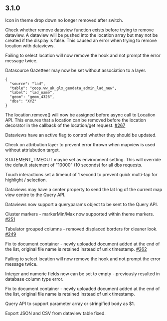 ## 3.1.0

Icon in theme drop down no longer removed after switch.

Check whether remove dataview function exists before trying to remove dataview. A dataview will be pushed into the location array but may not be created if the display is false. This caused an error when trying to remove location with dataviews.

Failing to select location will now remove the hook and not prompt the error message twice.

Datasource Gazetteer may now be set without association to a layer.

```
{
  "source": "lad",
  "table": "coop.vw_uk_glx_geodata_admin_lad_new",
  "label": "lad_name",
  "geom": "geom_4326",
  "dbs": "XYZ"
}
```

The location.remove() will now be assigned before async call to Location API. This ensures that a location can be removed before the location decorator in the callback of the location/get request. [#267](https://github.com/GEOLYTIX/xyz/issues/267)

Dataviews have an active flag to control whether they should be updated.

Check on attribution layer to prevent error thrown when mapview is used without attriubution target.

STATEMENT_TIMEOUT maybe set as environment setting. This will override the default statement of "10000" (10 seconds) for all dbs requests.

Touch interactions set a timeout of 1 second to prevent quick multi-tap for highlight / selection.

Dataviews may have a center property to send the lat lng of the current map view centre to the Query API.

Dataviews now support a queryparams object to be sent to the Query API.

Cluster markers - markerMin/Max now supported within theme markers. [#251](https://github.com/GEOLYTIX/xyz/issues/251)

Tabulator grouped columns - removed displaced borders for cleaner look. [#249](https://github.com/GEOLYTIX/xyz/issues/249)

Fix to document container - newly uploaded document added at the end of the list, original file name is retained instead of unix timestamp. [#262](https://github.com/GEOLYTIX/xyz/issues/262)

Failing to select location will now remove the hook and not prompt the error message twice.

Integer and numeric fields now can be set to empty - previously resulted in database column type error.

Fix to document container - newly uploaded document added at the end of the list, original file name is retained instead of unix timestamp.

Query API to support parameter array or stringified body as $1.

Export JSON and CSV from dataview table fixed.